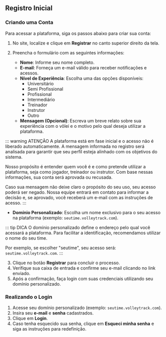 ## Registro Inicial

### Criando uma Conta

Para acessar a plataforma, siga os passos abaixo para criar sua conta:

1. No site, localize e clique em **Registrar** no canto superior direito da tela.
2. Preencha o formulário com as seguintes informações:

   - **Nome**: Informe seu nome completo.
   - **E-mail**: Forneça um e-mail válido para receber notificações e acessos.
   - **Nível de Experiência**: Escolha uma das opções disponíveis:
     - Universitário
     - Semi Profissional
     - Profissional
     - Intermediário
     - Treinador
     - Instrutor
     - Outro
   - **Mensagem (Opcional)**: Escreva um breve relato sobre sua experiência com o vôlei e o motivo pelo qual deseja utilizar a plataforma.

::: warning ATENÇÃO
A plataforma está em fase inicial e o acesso não é liberado automaticamente. A mensagem informada no registro será analisada para garantir que seu perfil esteja alinhado com os objetivos do sistema.

Nosso propósito é entender quem você é e como pretende utilizar a plataforma, seja como jogador, treinador ou instrutor. Com base nessas informações, sua conta será aprovada ou recusada.

Caso sua mensagem não deixe claro o propósito do seu uso, seu acesso poderá ser negado. Nossa equipe entrará em contato para informar a decisão e, se aprovado, você receberá um e-mail com as instruções de acesso.
:::

   - **Domínio Personalizado**: Escolha um nome exclusivo para o seu acesso na plataforma (exemplo: `seutime.volleytrack.com`).

::: tip DICA
O domínio personalizado define o endereço pelo qual você acessará a plataforma. Para facilitar a identificação, recomendamos utilizar o nome do seu time. 

Por exemplo, se escolher "seutime", seu acesso será: `seutime.volleytrack.com`.
:::

3. Clique no botão **Registrar** para concluir o processo.
4. Verifique sua caixa de entrada e confirme seu e-mail clicando no link enviado.
5. Após a confirmação, faça login com suas credenciais utilizando seu domínio personalizado.

### Realizando o Login

1. Acesse seu domínio personalizado (exemplo: `seutime.volleytrack.com`).
2. Insira seu **e-mail** e **senha** cadastrados.
3. Clique em **Login**.
4. Caso tenha esquecido sua senha, clique em **Esqueci minha senha** e siga as instruções para redefinição.
